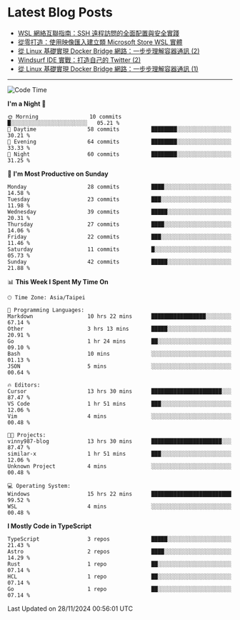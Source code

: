 # Latest Blog Posts
<!-- BLOG-POST-LIST:START -->
- [WSL 網絡互聯指南：SSH 遠程訪問的全面配置與安全實踐](https://www.vinny987.xyz/blog/2024/wsl-network-interconnection-guide-comprehensive-ssh-remote-access-configuration-and-security-practices/)
- [從零打造：使用映像匯入建立類 Microsoft Store WSL 實體](https://www.vinny987.xyz/blog/2024/from-scratch-creating-a-microsoft-store-like-wsl-instance-via-image-import/)
- [從 Linux 基礎實現 Docker Bridge 網路：一步步理解容器通訊 &lpar;2&rpar;](https://www.vinny987.xyz/blog/2024/building-docker-style-bridge-networks-from-scratch-a-linux-network-deep-dive-2/)
- [Windsurf IDE 實戰：打造自己的 Twitter &lpar;2&rpar;](https://www.vinny987.xyz/blog/2024/practical-windsurf-ide-building-your-own-twitter-2/)
- [從 Linux 基礎實現 Docker Bridge 網路：一步步理解容器通訊 &lpar;1&rpar;](https://www.vinny987.xyz/blog/2024/building-docker-style-bridge-networks-from-scratch-a-linux-network-deep-dive-1/)
<!-- BLOG-POST-LIST:END -->

---

<!--START_SECTION:waka-->
![Code Time](http://img.shields.io/badge/Code%20Time-450%20hrs%2049%20mins-blue)

**I'm a Night 🦉** 

```text
🌞 Morning                10 commits          █░░░░░░░░░░░░░░░░░░░░░░░░   05.21 % 
🌆 Daytime                58 commits          ████████░░░░░░░░░░░░░░░░░   30.21 % 
🌃 Evening                64 commits          ████████░░░░░░░░░░░░░░░░░   33.33 % 
🌙 Night                  60 commits          ████████░░░░░░░░░░░░░░░░░   31.25 % 
```
📅 **I'm Most Productive on Sunday** 

```text
Monday                   28 commits          ████░░░░░░░░░░░░░░░░░░░░░   14.58 % 
Tuesday                  23 commits          ███░░░░░░░░░░░░░░░░░░░░░░   11.98 % 
Wednesday                39 commits          █████░░░░░░░░░░░░░░░░░░░░   20.31 % 
Thursday                 27 commits          ████░░░░░░░░░░░░░░░░░░░░░   14.06 % 
Friday                   22 commits          ███░░░░░░░░░░░░░░░░░░░░░░   11.46 % 
Saturday                 11 commits          █░░░░░░░░░░░░░░░░░░░░░░░░   05.73 % 
Sunday                   42 commits          █████░░░░░░░░░░░░░░░░░░░░   21.88 % 
```


📊 **This Week I Spent My Time On** 

```text
🕑︎ Time Zone: Asia/Taipei

💬 Programming Languages: 
Markdown                 10 hrs 22 mins      █████████████████░░░░░░░░   67.14 % 
Other                    3 hrs 13 mins       █████░░░░░░░░░░░░░░░░░░░░   20.91 % 
Go                       1 hr 24 mins        ██░░░░░░░░░░░░░░░░░░░░░░░   09.10 % 
Bash                     10 mins             ░░░░░░░░░░░░░░░░░░░░░░░░░   01.13 % 
JSON                     5 mins              ░░░░░░░░░░░░░░░░░░░░░░░░░   00.64 % 

🔥 Editors: 
Cursor                   13 hrs 30 mins      ██████████████████████░░░   87.47 % 
VS Code                  1 hr 51 mins        ███░░░░░░░░░░░░░░░░░░░░░░   12.06 % 
Vim                      4 mins              ░░░░░░░░░░░░░░░░░░░░░░░░░   00.48 % 

🐱‍💻 Projects: 
vinny987-blog            13 hrs 30 mins      ██████████████████████░░░   87.47 % 
similar-x                1 hr 51 mins        ███░░░░░░░░░░░░░░░░░░░░░░   12.06 % 
Unknown Project          4 mins              ░░░░░░░░░░░░░░░░░░░░░░░░░   00.48 % 

💻 Operating System: 
Windows                  15 hrs 22 mins      █████████████████████████   99.52 % 
WSL                      4 mins              ░░░░░░░░░░░░░░░░░░░░░░░░░   00.48 % 
```

**I Mostly Code in TypeScript** 

```text
TypeScript               3 repos             █████░░░░░░░░░░░░░░░░░░░░   21.43 % 
Astro                    2 repos             ████░░░░░░░░░░░░░░░░░░░░░   14.29 % 
Rust                     1 repo              ██░░░░░░░░░░░░░░░░░░░░░░░   07.14 % 
HCL                      1 repo              ██░░░░░░░░░░░░░░░░░░░░░░░   07.14 % 
Go                       1 repo              ██░░░░░░░░░░░░░░░░░░░░░░░   07.14 % 
```




 Last Updated on 28/11/2024 00:56:01 UTC
<!--END_SECTION:waka-->

<!--
**vincent97277/vincent97277** is a ✨ _special_ ✨ repository because its `README.md` (this file) appears on your GitHub profile.

Here are some ideas to get you started:

- 🔭 I’m currently working on ...
- 🌱 I’m currently learning ...
- 👯 I’m looking to collaborate on ...
- 🤔 I’m looking for help with ...
- 💬 Ask me about ...
- 📫 How to reach me: ...
- 😄 Pronouns: ...
- ⚡ Fun fact: ...
-->
